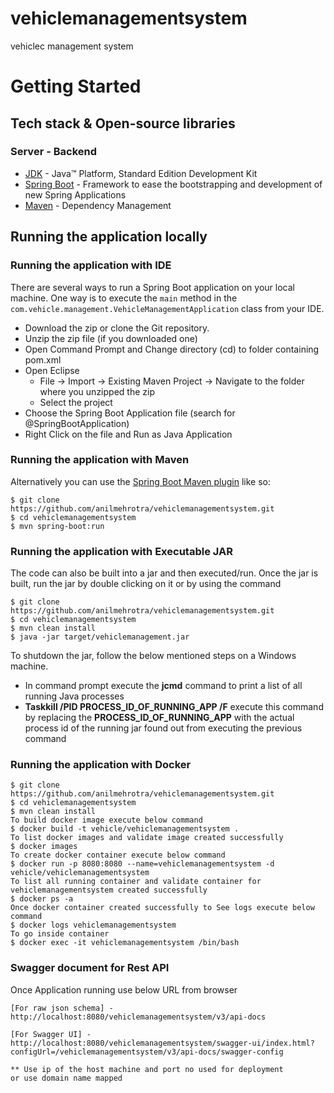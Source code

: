 # vehiclemanagementsystem
vehiclec management system



# Getting Started

## Tech stack & Open-source libraries

### Server - Backend

* 	[JDK](http://www.oracle.com/technetwork/java) - Java™ Platform, Standard Edition Development Kit
* 	[Spring Boot](https://spring.io/projects/spring-boot) - Framework to ease the bootstrapping and development of new Spring Applications
* 	[Maven](https://maven.apache.org/) - Dependency Management

## Running the application locally

### Running the application with IDE

There are several ways to run a Spring Boot application on your local machine. One way is to execute the `main` method in the `com.vehicle.management.VehicleManagementApplication` class from your IDE.

* 	Download the zip or clone the Git repository.
* 	Unzip the zip file (if you downloaded one)
* 	Open Command Prompt and Change directory (cd) to folder containing pom.xml
* 	Open Eclipse
	* File -> Import -> Existing Maven Project -> Navigate to the folder where you unzipped the zip
	* Select the project
* 	Choose the Spring Boot Application file (search for @SpringBootApplication)
* 	Right Click on the file and Run as Java Application

### Running the application with Maven

Alternatively you can use the [Spring Boot Maven plugin](https://docs.spring.io/spring-boot/docs/current/reference/html/build-tool-plugins-maven-plugin.html) like so:

```shell
$ git clone https://github.com/anilmehrotra/vehiclemanagementsystem.git
$ cd vehiclemanagementsystem
$ mvn spring-boot:run
```

### Running the application with Executable JAR

The code can also be built into a jar and then executed/run. Once the jar is built, run the jar by double clicking on it or by using the command 

```shell
$ git clone https://github.com/anilmehrotra/vehiclemanagementsystem.git
$ cd vehiclemanagementsystem
$ mvn clean install
$ java -jar target/vehiclemanagement.jar
```

To shutdown the jar, follow the below mentioned steps on a Windows machine.

*	In command prompt execute the **jcmd** command to print a list of all running Java processes
*	**Taskkill /PID PROCESS_ID_OF_RUNNING_APP /F** execute this command by replacing the **PROCESS_ID_OF_RUNNING_APP** with the actual process id of the running jar found out from executing the previous command

### Running the application with Docker 

```shell
$ git clone https://github.com/anilmehrotra/vehiclemanagementsystem.git
$ cd vehiclemanagementsystem
$ mvn clean install
To build docker image execute below command
$ docker build -t vehicle/vehiclemanagementsystem .
To list docker images and validate image created successfully
$ docker images
To create docker container execute below command 
$ docker run -p 8080:8080 --name=vehiclemanagementsystem -d vehicle/vehiclemanagementsystem
To list all running container and validate container for vehiclemanagementsystem created successfully 
$ docker ps -a
Once docker container created successfully to See logs execute below command
$ docker logs vehiclemanagementsystem
To go inside container
$ docker exec -it vehiclemanagementsystem /bin/bash
```

### Swagger document for Rest API

Once Application running use below URL from browser

```
[For raw json schema] - http://localhost:8080/vehiclemanagementsystem/v3/api-docs

[For Swagger UI] - http://localhost:8080/vehiclemanagementsystem/swagger-ui/index.html?configUrl=/vehiclemanagementsystem/v3/api-docs/swagger-config

** Use ip of the host machine and port no used for deployment 
or use domain name mapped
```

